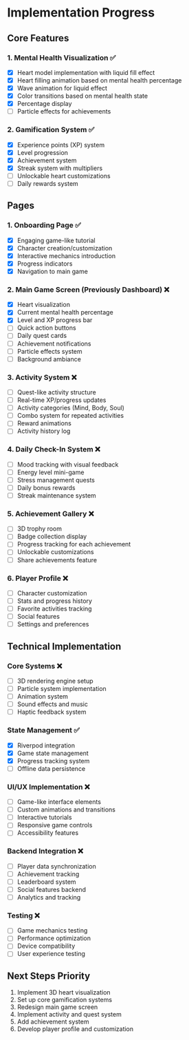 # Implementation Progress

## Core Features
### 1. Mental Health Visualization ✅
- [x] Heart model implementation with liquid fill effect
- [x] Heart filling animation based on mental health percentage
- [x] Wave animation for liquid effect
- [x] Color transitions based on mental health state
- [x] Percentage display
- [ ] Particle effects for achievements

### 2. Gamification System ✅
- [x] Experience points (XP) system
- [x] Level progression
- [x] Achievement system
- [x] Streak system with multipliers
- [ ] Unlockable heart customizations
- [ ] Daily rewards system

## Pages
### 1. Onboarding Page ✅
- [x] Engaging game-like tutorial
- [x] Character creation/customization
- [x] Interactive mechanics introduction
- [x] Progress indicators
- [x] Navigation to main game

### 2. Main Game Screen (Previously Dashboard) ❌
- [x] Heart visualization
- [x] Current mental health percentage
- [x] Level and XP progress bar
- [ ] Quick action buttons
- [ ] Daily quest cards
- [ ] Achievement notifications
- [ ] Particle effects system
- [ ] Background ambiance

### 3. Activity System ❌
- [ ] Quest-like activity structure
- [ ] Real-time XP/progress updates
- [ ] Activity categories (Mind, Body, Soul)
- [ ] Combo system for repeated activities
- [ ] Reward animations
- [ ] Activity history log

### 4. Daily Check-In System ❌
- [ ] Mood tracking with visual feedback
- [ ] Energy level mini-game
- [ ] Stress management quests
- [ ] Daily bonus rewards
- [ ] Streak maintenance system

### 5. Achievement Gallery ❌
- [ ] 3D trophy room
- [ ] Badge collection display
- [ ] Progress tracking for each achievement
- [ ] Unlockable customizations
- [ ] Share achievements feature

### 6. Player Profile ❌
- [ ] Character customization
- [ ] Stats and progress history
- [ ] Favorite activities tracking
- [ ] Social features
- [ ] Settings and preferences

## Technical Implementation

### Core Systems ❌
- [ ] 3D rendering engine setup
- [ ] Particle system implementation
- [ ] Animation system
- [ ] Sound effects and music
- [ ] Haptic feedback system

### State Management ✅
- [x] Riverpod integration
- [x] Game state management
- [x] Progress tracking system
- [ ] Offline data persistence

### UI/UX Implementation ❌
- [ ] Game-like interface elements
- [ ] Custom animations and transitions
- [ ] Interactive tutorials
- [ ] Responsive game controls
- [ ] Accessibility features

### Backend Integration ❌
- [ ] Player data synchronization
- [ ] Achievement tracking
- [ ] Leaderboard system
- [ ] Social features backend
- [ ] Analytics and tracking

### Testing ❌
- [ ] Game mechanics testing
- [ ] Performance optimization
- [ ] Device compatibility
- [ ] User experience testing

## Next Steps Priority
1. Implement 3D heart visualization
2. Set up core gamification systems
3. Redesign main game screen
4. Implement activity and quest system
5. Add achievement system
6. Develop player profile and customization 